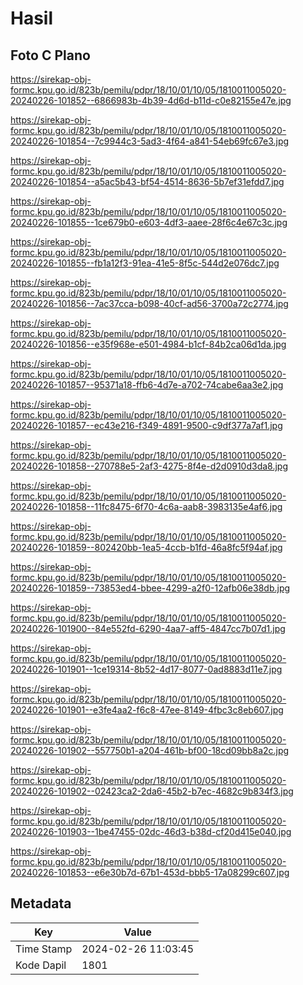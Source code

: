# Hasil

## Foto C Plano

https://sirekap-obj-formc.kpu.go.id/823b/pemilu/pdpr/18/10/01/10/05/1810011005020-20240226-101852--6866983b-4b39-4d6d-b11d-c0e82155e47e.jpg

https://sirekap-obj-formc.kpu.go.id/823b/pemilu/pdpr/18/10/01/10/05/1810011005020-20240226-101854--7c9944c3-5ad3-4f64-a841-54eb69fc67e3.jpg

https://sirekap-obj-formc.kpu.go.id/823b/pemilu/pdpr/18/10/01/10/05/1810011005020-20240226-101854--a5ac5b43-bf54-4514-8636-5b7ef31efdd7.jpg

https://sirekap-obj-formc.kpu.go.id/823b/pemilu/pdpr/18/10/01/10/05/1810011005020-20240226-101855--1ce679b0-e603-4df3-aaee-28f6c4e67c3c.jpg

https://sirekap-obj-formc.kpu.go.id/823b/pemilu/pdpr/18/10/01/10/05/1810011005020-20240226-101855--fb1a12f3-91ea-41e5-8f5c-544d2e076dc7.jpg

https://sirekap-obj-formc.kpu.go.id/823b/pemilu/pdpr/18/10/01/10/05/1810011005020-20240226-101856--7ac37cca-b098-40cf-ad56-3700a72c2774.jpg

https://sirekap-obj-formc.kpu.go.id/823b/pemilu/pdpr/18/10/01/10/05/1810011005020-20240226-101856--e35f968e-e501-4984-b1cf-84b2ca06d1da.jpg

https://sirekap-obj-formc.kpu.go.id/823b/pemilu/pdpr/18/10/01/10/05/1810011005020-20240226-101857--95371a18-ffb6-4d7e-a702-74cabe6aa3e2.jpg

https://sirekap-obj-formc.kpu.go.id/823b/pemilu/pdpr/18/10/01/10/05/1810011005020-20240226-101857--ec43e216-f349-4891-9500-c9df377a7af1.jpg

https://sirekap-obj-formc.kpu.go.id/823b/pemilu/pdpr/18/10/01/10/05/1810011005020-20240226-101858--270788e5-2af3-4275-8f4e-d2d0910d3da8.jpg

https://sirekap-obj-formc.kpu.go.id/823b/pemilu/pdpr/18/10/01/10/05/1810011005020-20240226-101858--11fc8475-6f70-4c6a-aab8-3983135e4af6.jpg

https://sirekap-obj-formc.kpu.go.id/823b/pemilu/pdpr/18/10/01/10/05/1810011005020-20240226-101859--802420bb-1ea5-4ccb-b1fd-46a8fc5f94af.jpg

https://sirekap-obj-formc.kpu.go.id/823b/pemilu/pdpr/18/10/01/10/05/1810011005020-20240226-101859--73853ed4-bbee-4299-a2f0-12afb06e38db.jpg

https://sirekap-obj-formc.kpu.go.id/823b/pemilu/pdpr/18/10/01/10/05/1810011005020-20240226-101900--84e552fd-6290-4aa7-aff5-4847cc7b07d1.jpg

https://sirekap-obj-formc.kpu.go.id/823b/pemilu/pdpr/18/10/01/10/05/1810011005020-20240226-101901--1ce19314-8b52-4d17-8077-0ad8883d11e7.jpg

https://sirekap-obj-formc.kpu.go.id/823b/pemilu/pdpr/18/10/01/10/05/1810011005020-20240226-101901--e3fe4aa2-f6c8-47ee-8149-4fbc3c8eb607.jpg

https://sirekap-obj-formc.kpu.go.id/823b/pemilu/pdpr/18/10/01/10/05/1810011005020-20240226-101902--557750b1-a204-461b-bf00-18cd09bb8a2c.jpg

https://sirekap-obj-formc.kpu.go.id/823b/pemilu/pdpr/18/10/01/10/05/1810011005020-20240226-101902--02423ca2-2da6-45b2-b7ec-4682c9b834f3.jpg

https://sirekap-obj-formc.kpu.go.id/823b/pemilu/pdpr/18/10/01/10/05/1810011005020-20240226-101903--1be47455-02dc-46d3-b38d-cf20d415e040.jpg

https://sirekap-obj-formc.kpu.go.id/823b/pemilu/pdpr/18/10/01/10/05/1810011005020-20240226-101853--e6e30b7d-67b1-453d-bbb5-17a08299c607.jpg


## Metadata

| Key        | Value               |
| ---------- | ------------------- |
| Time Stamp | 2024-02-26 11:03:45 |
| Kode Dapil | 1801                |




